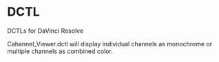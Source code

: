 # DCTL
DCTLs for DaVinci Resolve

Cahannel_Viewer.dctl will display individual channels as monochrome or multiple channels as combined color.
